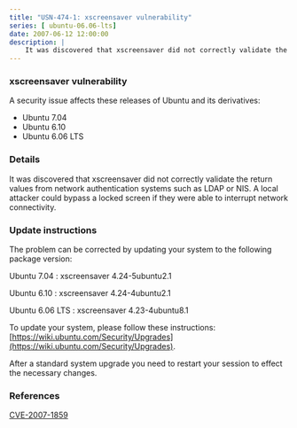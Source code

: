 ```yaml
---
title: "USN-474-1: xscreensaver vulnerability"
series: [ ubuntu-06.06-lts]
date: 2007-06-12 12:00:00
description: |
    It was discovered that xscreensaver did not correctly validate the return values from network authentication systems such as LDAP or NIS. A local attacker could bypass a locked screen if they were able to interrupt network connectivity.
--- 
```

 
### xscreensaver vulnerability

A security issue affects these releases of Ubuntu and its derivatives:

* Ubuntu 7.04
* Ubuntu 6.10
* Ubuntu 6.06 LTS

### Details

It was discovered that xscreensaver did not correctly validate the return values from network authentication systems such as LDAP or NIS. A local attacker could bypass a locked screen if they were able to interrupt network connectivity.

### Update instructions

The problem can be corrected by updating your system to the following package version:

Ubuntu 7.04
 : xscreensaver <span>4.24-5ubuntu2.1</span>

Ubuntu 6.10
 : xscreensaver <span>4.24-4ubuntu2.1</span>

Ubuntu 6.06 LTS
 : xscreensaver <span>4.23-4ubuntu8.1</span>

To update your system, please follow these instructions: [https://wiki.ubuntu.com/Security/Upgrades](https://wiki.ubuntu.com/Security/Upgrades).

After a standard system upgrade you need to restart your session to effect the necessary changes.

### References

 [CVE-2007-1859](http://people.ubuntu.com/~ubuntu-security/cve/CVE-2007-1859)
 
